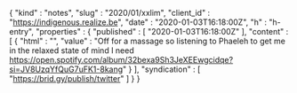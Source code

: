 {
  "kind" : "notes",
  "slug" : "2020/01/xxlim",
  "client_id" : "https://indigenous.realize.be",
  "date" : "2020-01-03T16:18:00Z",
  "h" : "h-entry",
  "properties" : {
    "published" : [ "2020-01-03T16:18:00Z" ],
    "content" : [ {
      "html" : "",
      "value" : "Off for a massage so listening to Phaeleh to get me in the relaxed state of mind I need https://open.spotify.com/album/32bexa9Sh3JeXEEwgcidqe?si=JV8UzqYfQuG7uFK1-8kang"
    } ],
    "syndication" : [ "https://brid.gy/publish/twitter" ]
  }
}

